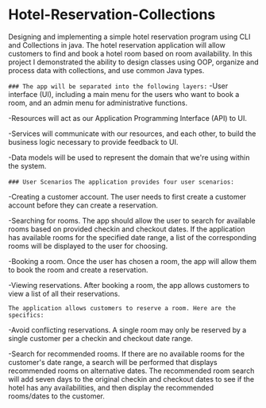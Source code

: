 # Hotel-Reservation-Collections
Designing and implementing a simple hotel reservation program using CLI and Collections in java.
The hotel reservation application will allow customers to find and book a hotel room based on room availability. 
In this project I demonstrated the ability to design classes using OOP, organize and process data with collections, and use common Java types.

``### The app will be separated into the following layers:``
  -User interface (UI), including a main menu for the users who want to book a room, and an admin menu for administrative functions.
 
  -Resources will act as our Application Programming Interface (API) to UI.
  
  -Services will communicate with our resources, and each other, to build the business logic necessary to provide feedback to UI.
  
  -Data models will be used to represent the domain that we're using within the system.
  
``### User Scenarios``
``The application provides four user scenarios:``

  -Creating a customer account. The user needs to first create a customer account before they can create a reservation.
  
  -Searching for rooms. The app should allow the user to search for available rooms based on provided checkin and checkout dates. If the application has available rooms for the      specified date range, a list of the corresponding rooms will be displayed to the user for choosing.
  
  -Booking a room. Once the user has chosen a room, the app will allow them to book the room and create a reservation.
  
  -Viewing reservations. After booking a room, the app allows customers to view a list of all their reservations.

``The application allows customers to reserve a room. Here are the specifics:``

  -Avoid conflicting reservations. A single room may only be reserved by a single customer per a checkin and checkout date range.
  
  -Search for recommended rooms. If there are no available rooms for the customer's date range, a search will be performed that displays recommended rooms on alternative dates.
  The   recommended room search will add seven days to the original checkin and checkout dates to see if the hotel has any availabilities, and then display the recommended  
  rooms/dates     to the customer.
